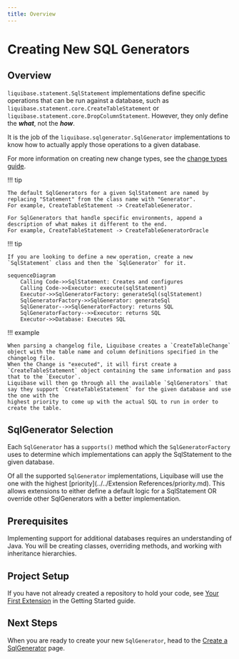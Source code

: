 ```yaml
---
title: Overview
---
```


# Creating New SQL Generators

## Overview

`liquibase.statement.SqlStatement` implementations define specific operations that can be run against a database, such as 
`liquibase.statement.core.CreateTableStatement` or `liquibase.statement.core.DropColumnStatement`. 
However, they only define the **_what_**, not the **_how_**. 

It is the job of the `liquibase.sqlgenerator.SqlGenerator` implementations to know how to actually apply those operations to a given database.

For more information on creating new change types, see the [change types guide](../add-a-change-type/index.md).

!!! tip

    The default SqlGenerators for a given SqlStatement are named by replacing "Statement" from the class name with "Generator".
    For example, CreateTableStatement -> CreateTableGenerator.

    For SqlGenerators that handle specific environments, append a description of what makes it different to the end.
    For example, CreateTableStatement -> CreateTableGeneratorOracle

!!! tip

    If you are looking to define a new operation, create a new `SqlStatement` class and then the `SqlGenerator` for it.

```mermaid
sequenceDiagram
    Calling Code->>SqlStatement: Creates and configures
    Calling Code->>Executor: execute(sqlStatement)
    Executor->>SqlGeneratorFactory: generateSql(sqlStatement)
    SqlGeneratorFactory->>SqlGenerator: generateSql
    SqlGenerator-->>SqlGeneratorFactory: returns SQL
    SqlGeneratorFactory-->>Executor: returns SQL
    Executor->>Database: Executes SQL
```

!!! example

    When parsing a changelog file, Liquibase creates a `CreateTableChange` object with the table name and column definitions specified in the changelog file.
    When the Change is "executed", it will first create a `CreateTableStatement` object containing the same information and pass that to the `Executor`. 
    Liquibase will then go through all the available `SqlGenerators` that say they support `CreateTableStatement` for the given database and use the one with the
    highest priority to come up with the actual SQL to run in order to create the table.


## SqlGenerator Selection

Each `SqlGenerator` has a `supports()` method which the `SqlGeneratorFactory` uses to determine which implementations can apply the SqlStatement to the given database.

Of all the supported `SqlGenerator` implementations, Liquibase will use the one with the highest [priority](../../Extension References/priority.md).
This allows extensions to either define a default logic for a SqlStatement OR override other SqlGenerators with a better implementation.

## Prerequisites

Implementing support for additional databases requires an understanding of Java. You will be creating classes, overriding methods, and working with inheritance hierarchies.

## Project Setup

If you have not already created a repository to hold your code, see [Your First Extension](../../your-first-extension.md) in the Getting Started guide.

## Next Steps

When you are ready to create your new `SqlGenerator`, head to the [Create a SqlGenerator](create.md) page.